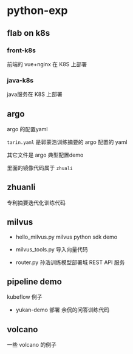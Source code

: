 # python-exp

## flab on k8s
### front-k8s
前端的 vue+nginx 在 K8S 上部署

### java-k8s

java服务在 K8S 上部署

## argo
argo 的配置yaml

`tarin.yaml` 是郭蒙浩训练摘要的 argo 配置的 yaml

其它文件是 argo 典型配置demo

里面的镜像代码属于 `zhuali`

## zhuanli
专利摘要迭代化训练代码

## milvus

* hello_milvus.py  milvus python sdk demo

* milvus_tools.py 导入向量代码

* router.py 孙浩训练模型部署城 REST API 服务


## pipeline demo

kubeflow 例子
* yukan-demo 部署 余侃的问答训练代码


## volcano 

一些 volcano 的例子






